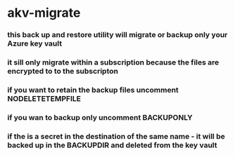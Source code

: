 # akv-migrate

### this back up and restore utility will migrate or backup only your Azure key vault 
### it sill only migrate within a subscription because the files are encrypted to to the subscripton 
### if you want to retain the backup files uncomment NODELETETEMPFILE
### if you wan to backup only uncomment BACKUPONLY
### if the is a secret in the destination of the same name - it will be backed up in the BACKUPDIR and deleted from the key vault
